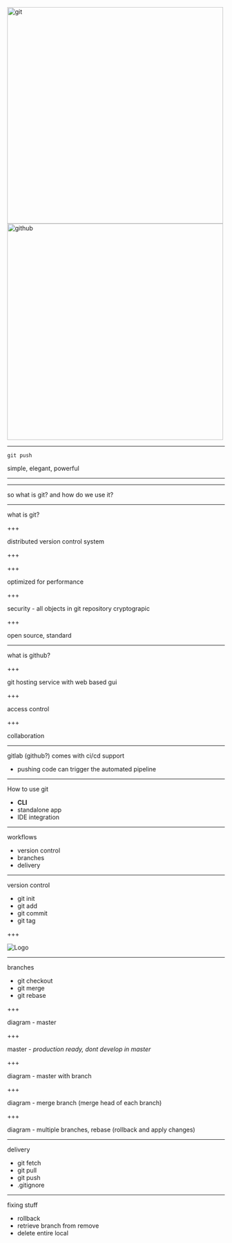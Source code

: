 
<img src="https://git-scm.com/images/logos/downloads/Git-Logo-2Color.png" alt="git" width="500"/>
<img src="https://assets-cdn.github.com/images/modules/open_graph/github-octocat.png" alt="github" width="500"/>

---

```
git push
```

simple, elegant, powerful

---

<source control icons>

---

so what is git? and how do we use it?

---

what is git?

+++

distributed version control system

+++

<diagram>

+++

optimized for performance

+++

security - all objects in git repository cryptograpic 

+++

open source, standard

---

what is github?

+++

git hosting service with web based gui

+++

access control

+++

collaboration

---

gitlab (github?) comes with ci/cd support
- pushing code can trigger the automated pipeline

---

How to use git
- **CLI**
- standalone app
- IDE integration

---

workflows
- version control
- branches
- delivery

---

version control
- git init
- git add
- git commit
- git tag

+++

![Logo](https://git-scm.com/images/about/index1@2x.png)

---

branches
- git checkout 
- git merge
- git rebase

+++

diagram - master

+++

master - *production ready, dont develop in master*

+++

diagram - master with branch

+++

diagram - merge branch (merge head of each branch)

+++

diagram - multiple branches, rebase (rollback and apply changes)

---

delivery
- git fetch
- git pull
- git push
- .gitignore
---

fixing stuff
- rollback
- retrieve branch from remove
- delete entire local
